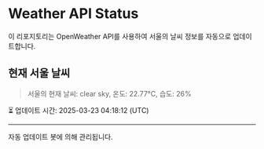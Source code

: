 
# Weather API Status

이 리포지토리는 OpenWeather API를 사용하여 서울의 날씨 정보를 자동으로 업데이트합니다.

## 현재 서울 날씨
> 서울의 현재 날씨: clear sky, 온도: 22.77°C, 습도: 26%

⏳ 업데이트 시간: 2025-03-23 04:18:12 (UTC)

---
자동 업데이트 봇에 의해 관리됩니다.
